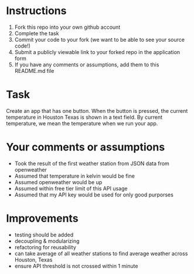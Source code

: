 # Instructions
1. Fork this repo into your own github account
2. Complete the task
3. Commit your code to your fork (we want to be able to see your source code!)
4. Submit a publicly viewable link to your forked repo in the application form
5. If you have any comments or assumptions, add them to this README.md file

# Task
Create an app that has one button. When the button is pressed, the current temperature in Houston Texas is shown in a text field. By current temperature, we mean the temperature when we run your app.

# Your comments or assumptions
- Took the result of the first weather station from JSON data from openweather
- Assumed that temperature in kelvin would be fine 
- Assumed openweather would be up
- Assumed within free tier limit of this API usage
- Assumed that my API key would be used for only good purporses

# Improvements
- testing should be added
- decoupling & modularizing 
- refactoring for reusability
- can take average of all weather stations to find average weather across Houston, Texas
- ensure API threshold is not crossed within 1 minute

